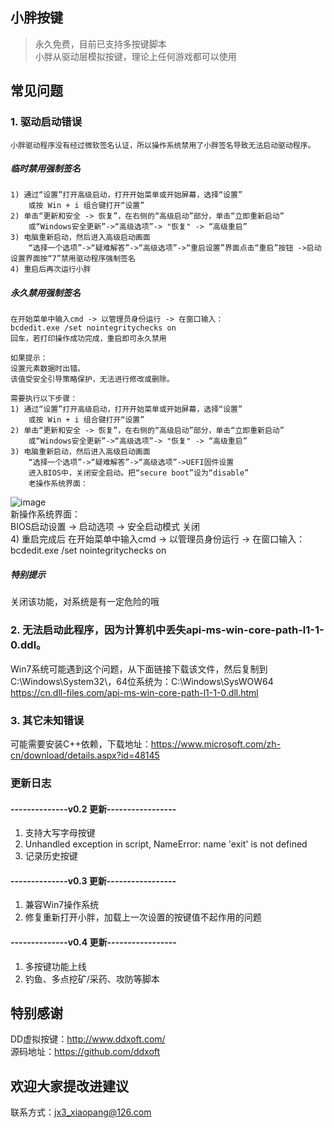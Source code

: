 ## 小胖按键
>永久免费，目前已支持多按键脚本  
>小胖从驱动层模拟按键，理论上任何游戏都可以使用  
## 常见问题
### 1. 驱动启动错误  
	小胖驱动程序没有经过微软签名认证，所以操作系统禁用了小胖签名导致无法启动驱动程序。 
##### 临时禁用强制签名
	1) 通过“设置”打开高级启动，打开开始菜单或开始屏幕，选择“设置”  
		或按 Win + i 组合键打开“设置”  
	2) 单击“更新和安全 -> 恢复”，在右侧的“高级启动”部分，单击“立即重新启动”
		或“Windows安全更新”->“高级选项”-> "恢复" -> “高级重启”  
	3) 电脑重新启动，然后进入高级启动画面  
		“选择一个选项”->“疑难解答”->“高级选项”->“重启设置”界面点击“重启”按钮 ->启动设置界面按“7”禁用驱动程序强制签名  
	4) 重启后再次运行小胖  
##### 永久禁用强制签名
	在开始菜单中输入cmd -> 以管理员身份运行 -> 在窗口输入：  
	bcdedit.exe /set nointegritychecks on  
	回车，若打印操作成功完成，重启即可永久禁用  
	
	如果提示：
	设置元素数据时出错。
	该值受安全引导策略保护，无法进行修改或删除。

	需要执行以下步骤：
	1) 通过“设置”打开高级启动，打开开始菜单或开始屏幕，选择“设置”  
		或按 Win + i 组合键打开“设置”  
	2) 单击“更新和安全 -> 恢复”，在右侧的“高级启动”部分，单击“立即重新启动”
		或“Windows安全更新”->“高级选项”-> "恢复" -> “高级重启”  
	3) 电脑重新启动，然后进入高级启动画面  
		“选择一个选项”->“疑难解答”->“高级选项”->UEFI固件设置  
		进入BIOS中，关闭安全启动。把“secure boot”设为“disable”  
		老操作系统界面：  
![image](https://user-images.githubusercontent.com/43092492/169016541-5846b6d1-9d18-4608-82a2-a679df23563d.png)  
		新操作系统界面：  
		BIOS启动设置 -> 启动选项 -> 安全启动模式 关闭  
	4) 重启完成后
		在开始菜单中输入cmd -> 以管理员身份运行 -> 在窗口输入：  
		bcdedit.exe /set nointegritychecks on  
##### 特别提示
关闭该功能，对系统是有一定危险的哦
### 2. 无法启动此程序，因为计算机中丢失api-ms-win-core-path-l1-1-0.ddl。
Win7系统可能遇到这个问题，从下面链接下载该文件，然后复制到C:\Windows\System32\，64位系统为：C:\Windows\SysWOW64
https://cn.dll-files.com/api-ms-win-core-path-l1-1-0.dll.html
### 3. 其它未知错误
可能需要安装C++依赖，下载地址：https://www.microsoft.com/zh-cn/download/details.aspx?id=48145
### 更新日志
#### --------------v0.2 更新-----------------  
1. 支持大写字母按键  
2. Unhandled exception in script, NameError: name 'exit' is not defined  
3. 记录历史按键  
#### --------------v0.3 更新-----------------  
1. 兼容Win7操作系统  
2. 修复重新打开小胖，加载上一次设置的按键值不起作用的问题
#### --------------v0.4 更新-----------------  
1. 多按键功能上线
2. 钓鱼、多点挖矿/采药、攻防等脚本  
## 特别感谢
DD虚拟按键：http://www.ddxoft.com/  
源码地址：https://github.com/ddxoft
## 欢迎大家提改进建议
联系方式：jx3_xiaopang@126.com
